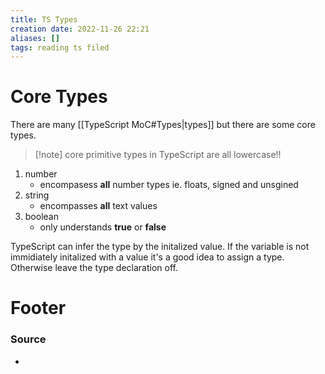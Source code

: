 ```yaml
---
title: TS Types
creation date: 2022-11-26 22:21
aliases: []
tags: reading ts filed
---
```


# Core Types
There are many [[TypeScript MoC#Types|types]] but there are some core types.

>[!note] core primitive types in TypeScript are all lowercase!!

1. number 
	- encompasess **all** number types ie. floats, signed and unsgined 
2. string 
	- encompasses **all** text values 
3. boolean 
	- only understands **true** or **false**

TypeScript can infer the type by the initalized value. If the variable is not immidiately initalized with a value it's a good idea to assign a type. Otherwise leave the type declaration off. 





# Footer
### Source
- 


